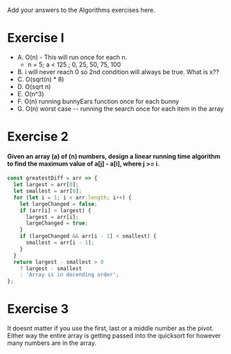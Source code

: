 Add your answers to the Algorithms exercises here.

# Exercise I

* A. O(n) - This will run once for each n.
  * n = 5; a < 125 ; 0, 25, 50, 75, 100
* B. i will never reach 0 so 2nd condition will always be true. What is x??
* C. O(sqrt(n) \* 8)
* D. O(sqrt n)
* E. O(n^3)
* F. O(n) running bunnyEars function once for each bunny
* G. O(n) worst case -- running the search once for each item in the array

# Exercise 2

#### Given an array (a) of (n) numbers, design a linear running time algorithm to find the maximum value of a[j] - a[i], where j >= i.

```js
const greatestDiff = arr => {
  let largest = arr[0];
  let smallest = arr[0];
  for (let i = 1; i < arr.length; i++) {
    let largeChanged = false;
    if (arr[i] > largest) {
      largest = arr[i];
      largeChanged = true;
    }
    if (largeChanged && arr[i - 1] < smallest) {
      smallest = arr[i - 1];
    }
  }
  return largest - smallest > 0
    ? largest - smallest
    : 'Array is in decending order';
};
```

# Exercise 3

It doesnt matter if you use the first, last or a middle number as the pivot. Either way the entire array is getting passed into the quicksort for however many numbers are in the array.
